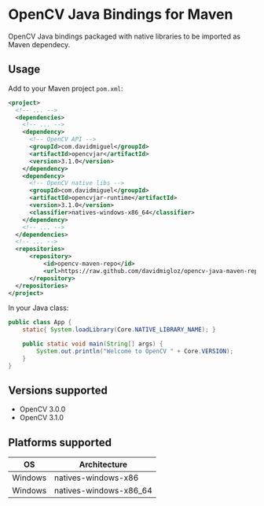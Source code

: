 # OpenCV Java Bindings for Maven

OpenCV Java bindings packaged with native libraries to be imported as Maven dependecy.

## Usage

Add to your Maven project `pom.xml`:

```xml
<project>
  <!-- ... -->
  <dependencies>   
    <!-- ... -->  
    <dependency>
      <!-- OpenCV API -->
      <groupId>com.davidmiguel</groupId>
      <artifactId>opencvjar</artifactId>
      <version>3.1.0</version>
    </dependency>  
    <dependency>
      <!-- OpenCV native libs -->
      <groupId>com.davidmiguel</groupId>
      <artifactId>opencvjar-runtime</artifactId>
      <version>3.1.0</version>
      <classifier>natives-windows-x86_64</classifier>
    </dependency>   
    <!-- ... -->
  </dependencies> 
  <!-- ... -->
  <repositories>
      <repository>
          <id>opencv-maven-repo</id>
          <url>https://raw.github.com/davidmigloz/opencv-java-maven-repo/master</url>
      </repository>
  </repositories>
</project>
```

In your Java class:

```java
public class App {
    static{ System.loadLibrary(Core.NATIVE_LIBRARY_NAME); }

    public static void main(String[] args) {
        System.out.println("Welcome to OpenCV " + Core.VERSION);
    }
}
```

## Versions supported

- OpenCV 3.0.0
- OpenCV 3.1.0

## Platforms supported

OS | Architecture
--- | ---
Windows | natives-windows-x86
Windows | natives-windows-x86_64
